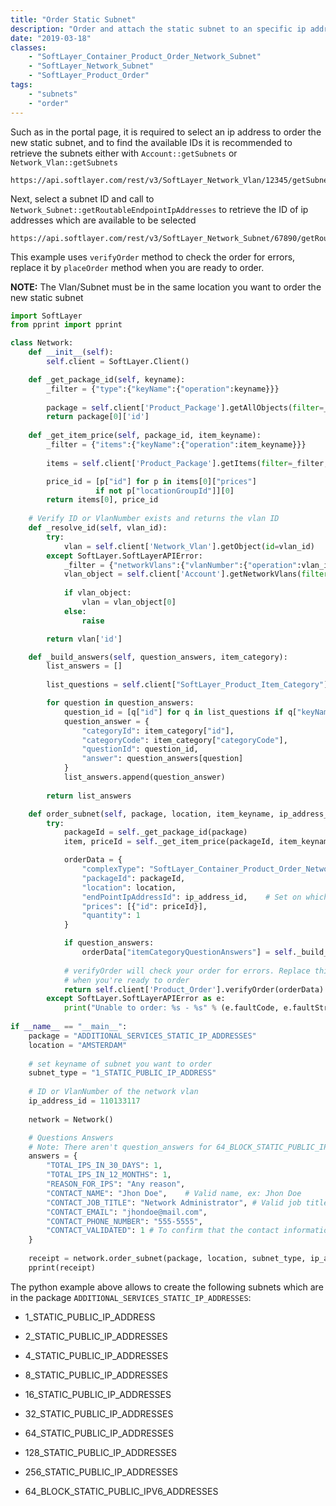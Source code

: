 ```yaml
---
title: "Order Static Subnet"
description: "Order and attach the static subnet to an specific ip address in a Vlan"
date: "2019-03-18"
classes: 
    - "SoftLayer_Container_Product_Order_Network_Subnet"
    - "SoftLayer_Network_Subnet"
    - "SoftLayer_Product_Order"
tags:
    - "subnets"
    - "order"
---
```


Such as in the portal page, it is required to select an ip address to order the new static subnet, and to find the available IDs it is recommended to retrieve the subnets either with `Account::getSubnets` or `Network_Vlan::getSubnets`

```
https://api.softlayer.com/rest/v3/SoftLayer_Network_Vlan/12345/getSubnets
```

Next, select a subnet ID and call to `Network_Subnet::getRoutableEndpointIpAddresses` to retrieve the ID of ip addresses which are available to be selected

```
https://api.softlayer.com/rest/v3/SoftLayer_Network_Subnet/67890/getRoutableEndpointIpAddresses
```

This example uses `verifyOrder` method to check the order for errors, replace it by
`placeOrder` method when you are ready to order.

**NOTE:** The Vlan/Subnet must be in the same location you want to order the new static subnet

```python
import SoftLayer
from pprint import pprint

class Network:
    def __init__(self):
        self.client = SoftLayer.Client()

    def _get_package_id(self, keyname):
        _filter = {"type":{"keyName":{"operation":keyname}}}
    
        package = self.client['Product_Package'].getAllObjects(filter=_filter)
        return package[0]['id']
        
    def _get_item_price(self, package_id, item_keyname):
        _filter = {"items":{"keyName":{"operation":item_keyname}}}
        
        items = self.client['Product_Package'].getItems(filter=_filter, id=package_id)

        price_id = [p["id"] for p in items[0]["prices"]
                   if not p["locationGroupId"]][0]
        return items[0], price_id
    
    # Verify ID or VlanNumber exists and returns the vlan ID
    def _resolve_id(self, vlan_id):
        try:
            vlan = self.client['Network_Vlan'].getObject(id=vlan_id)
        except SoftLayer.SoftLayerAPIError:
            _filter = {"networkVlans":{"vlanNumber":{"operation":vlan_id}}}
            vlan_object = self.client['Account'].getNetworkVlans(filter=_filter)
            
            if vlan_object:
                vlan = vlan_object[0]
            else:
                raise

        return vlan['id']

    def _build_answers(self, question_answers, item_category):
        list_answers = []
        
        list_questions = self.client["SoftLayer_Product_Item_Category"].getQuestions(id=item_category["id"])

        for question in question_answers:
            question_id = [q["id"] for q in list_questions if q["keyName"] == question][0]
            question_answer = {
                "categoryId": item_category["id"],
                "categoryCode": item_category["categoryCode"],
                "questionId": question_id,
                "answer": question_answers[question]
            }
            list_answers.append(question_answer)
        
        return list_answers

    def order_subnet(self, package, location, item_keyname, ip_address_id, question_answers=None):
        try:
            packageId = self._get_package_id(package)
            item, priceId = self._get_item_price(packageId, item_keyname)

            orderData = {
                "complexType": "SoftLayer_Container_Product_Order_Network_Subnet",
                "packageId": packageId,
                "location": location,
                "endPointIpAddressId": ip_address_id,    # Set on which vlan we want to attach the subnet
                "prices": [{"id": priceId}],
                "quantity": 1            
            }

            if question_answers:
                orderData["itemCategoryQuestionAnswers"] = self._build_answers(question_answers,
                                                                               item["itemCategory"])
            # verifyOrder will check your order for errors. Replace this with placeOrder
            # when you're ready to order
            return self.client['Product_Order'].verifyOrder(orderData)            
        except SoftLayer.SoftLayerAPIError as e:
            print("Unable to order: %s - %s" % (e.faultCode, e.faultString))
    
if __name__ == "__main__":
    package = "ADDITIONAL_SERVICES_STATIC_IP_ADDRESSES"
    location = "AMSTERDAM"
    
    # set keyname of subnet you want to order
    subnet_type = "1_STATIC_PUBLIC_IP_ADDRESS"
    
    # ID or VlanNumber of the network vlan    
    ip_address_id = 110133117
    
    network = Network()

    # Questions Answers
    # Note: There aren't question_answers for 64_BLOCK_STATIC_PUBLIC_IPV6_ADDRESSES
    answers = {
        "TOTAL_IPS_IN_30_DAYS": 1,
        "TOTAL_IPS_IN_12_MONTHS": 1,
        "REASON_FOR_IPS": "Any reason",
        "CONTACT_NAME": "Jhon Doe",    # Valid name, ex: Jhon Doe
        "CONTACT_JOB_TITLE": "Network Administrator", # Valid job title, ex: Network Administrator
        "CONTACT_EMAIL": "jhondoe@mail.com",
        "CONTACT_PHONE_NUMBER": "555-5555",
        "CONTACT_VALIDATED": 1 # To confirm that the contact information is valid (0 or 1).
    }
    
    receipt = network.order_subnet(package, location, subnet_type, ip_address_id, question_answers=answers)
    pprint(receipt)
```

The python example above allows to create the following subnets which are in the package `ADDITIONAL_SERVICES_STATIC_IP_ADDRESSES`:

- 1_STATIC_PUBLIC_IP_ADDRESS

- 2_STATIC_PUBLIC_IP_ADDRESSES

- 4_STATIC_PUBLIC_IP_ADDRESSES

- 8_STATIC_PUBLIC_IP_ADDRESSES

- 16_STATIC_PUBLIC_IP_ADDRESSES

- 32_STATIC_PUBLIC_IP_ADDRESSES

- 64_STATIC_PUBLIC_IP_ADDRESSES

- 128_STATIC_PUBLIC_IP_ADDRESSES

- 256_STATIC_PUBLIC_IP_ADDRESSES

- 64_BLOCK_STATIC_PUBLIC_IPV6_ADDRESSES
